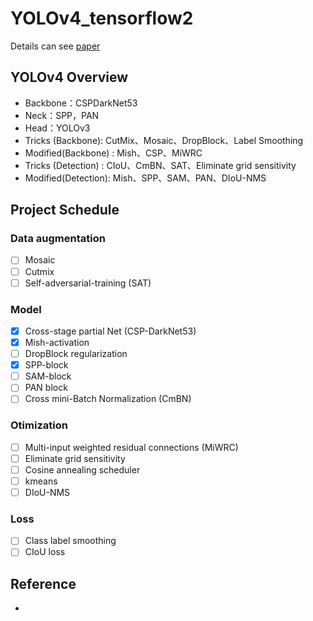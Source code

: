 # YOLOv4_tensorflow2

Details can see [paper](https://arxiv.org/pdf/2004.10934.pdf)
## YOLOv4 Overview

+ Backbone：CSPDarkNet53
+ Neck：SPP，PAN
+ Head：YOLOv3
+ Tricks (Backbone): CutMix、Mosaic、DropBlock、Label Smoothing
+ Modified(Backbone) : Mish、CSP、MiWRC
+ Tricks (Detection) : CIoU、CmBN、SAT、Eliminate grid sensitivity
+ Modified(Detection): Mish、SPP、SAM、PAN、DIoU-NMS

## Project Schedule
### Data augmentation
- [ ] Mosaic
- [ ] Cutmix
- [ ] Self-adversarial-training (SAT)
### Model
- [x] Cross-stage partial Net (CSP-DarkNet53)
- [x] Mish-activation
- [ ] DropBlock regularization
- [x] SPP-block
- [ ] SAM-block
- [ ] PAN block
- [ ] Cross mini-Batch Normalization (CmBN)
### Otimization
- [ ] Multi-input weighted residual connections (MiWRC)
- [ ] Eliminate grid sensitivity
- [ ] Cosine annealing scheduler
- [ ] kmeans
- [ ] DIoU-NMS
### Loss
- [ ] Class label smoothing
- [ ] CIoU loss

## Reference
+ 